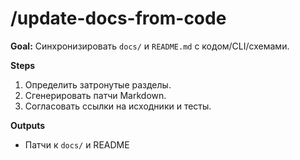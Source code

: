 # /update-docs-from-code

**Goal:** Синхронизировать `docs/` и `README.md` с кодом/CLI/схемами.

**Steps**

1) Определить затронутые разделы.
2) Сгенерировать патчи Markdown.
3) Согласовать ссылки на исходники и тесты.

**Outputs**

- Патчи к `docs/` и README
